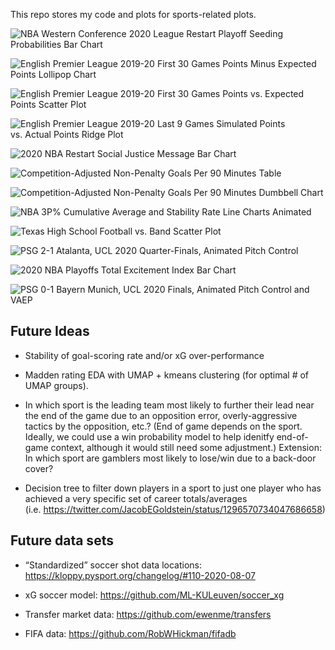 
This repo stores my code and plots for sports-related plots.

![NBA Western Conference 2020 League Restart Playoff Seeding
Probabilities Bar Chart](plots/nba_seed_p.png
"NBA Western Conference 2020 League Restart Playoff Seeding Probabilities Bar Chart")

![English Premier League 2019-20 First 30 Games Points Minus Expected
Points Lollipop Chart](plots/epl_before_break_pts_minus_xpts.png
"English Premier League 2019-20 First 30 Games Points Minus Expected Points Lollipop Chart")

![English Premier League 2019-20 First 30 Games Points vs. Expected
Points Scatter Plot](plots/epl_before_break_pts_vs_xpts.png
"English Premier League 2019-20 First 30 Games Points vs. Expected Points Scatter Plot")

![English Premier League 2019-20 Last 9 Games Simulated Points
vs. Actual Points Ridge Plot](plots/epl_after_break_pts_sim.png
"English Premier League 2019-20 Last 9 Games Simulated Points vs. Actual Points Ridge Plot")

![2020 NBA Restart Social Justice Message Bar
Chart](plots/nba_social_justice.png
"2020 NBA Restart Social Justice Message Bar Chart")

![Competition-Adjusted Non-Penalty Goals Per 90 Minutes
Table](plots/04_ucl_npg90_adj.utf8.png
"Competition-Adjusted Non-Penalty Goals Per 90 Minutes Table")

![Competition-Adjusted Non-Penalty Goals Per 90 Minutes Dumbbell
Chart](plots/ucl_npg90_adj.png
"Competition-Adjusted Non-Penalty Goals Per 90 Minutes Dumbbell Chart")

![NBA 3P% Cumulative Average and Stability Rate Line Charts
Animated](plots/nba_3p_stability.gif
"NBA 3P% Cumulative Average and Stability Rate Line Charts Animated")

![Texas High School Football vs. Band Scatter
Plot](plots/tx_hs_fb_band.png
"Texas High School Football vs. Band Scatter Plot")

![PSG 2-1 Atalanta, UCL 2020 Quarter-Finals, Animated Pitch
Control](plots/ucl_2020_psg_atl.gif
"PSG 2-1 Atalanta, UCL 2020 Quarter-Finals, Animated Pitch Control")

![2020 NBA Playoffs Total Excitement Index Bar
Chart](plots/2020_nba_playoffs_excitement_index_20200907.png
"2020 NBA Playoffs Total Excitement Index Bar Chart")

![PSG 0-1 Bayern Munich, UCL 2020 Finals, Animated Pitch Control and
VAEP](plots/ucl_2020_psg_mun.gif
"PSG 0-1 Bayern Munich, UCL 2020 Finals, Animated Pitch Control and VAEP")

## Future Ideas

  - Stability of goal-scoring rate and/or xG over-performance

  - Madden rating EDA with UMAP + kmeans clustering (for optimal \# of
    UMAP groups).

  - In which sport is the leading team most likely to further their lead
    near the end of the game due to an opposition error,
    overly-aggressive tactics by the opposition, etc.? (End of game
    depends on the sport. Ideally, we could use a win probability model
    to help idenitfy end-of-game context, although it would still need
    some adjustment.) Extension: In which sport are gamblers most likely
    to lose/win due to a back-door cover?

  - Decision tree to filter down players in a sport to just one player
    who has achieved a very specific set of career totals/averages
    (i.e. <https://twitter.com/JacobEGoldstein/status/1296570734047686658>)

## Future data sets

  - “Standardized” soccer shot data locations:
    <https://kloppy.pysport.org/changelog/#110-2020-08-07>

  - xG soccer model: <https://github.com/ML-KULeuven/soccer_xg>

  - Transfer market data: <https://github.com/ewenme/transfers>

  - FIFA data: <https://github.com/RobWHickman/fifadb>
